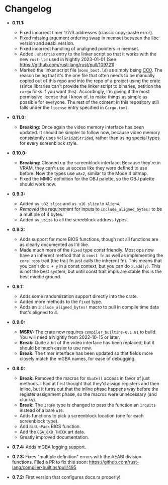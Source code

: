 # Changelog

* **0.11.1:**
  * Fixed incorrect timer 1/2/3 addresses (classic copy-paste error).
  * Fixed missing argument ordering swap in memset between the libc version and
    aeabi version.
  * Fixed incorrect handling of unaligned pointers in memset.
  * Added `.shstrtab` entry to the linker script so that it works with the new
    `rust-lld` used in Nightly 2023-01-01 (See
    https://github.com/rust-lang/rust/pull/109721)
  * Marked the linker script file (`mono_boot.ld`) as simply being
    [CC0](https://creativecommons.org/publicdomain/zero/1.0/legalcode). The
    reason being that it's the one file that often needs to be manually copied
    out of this repo and into the repo of a project using the crate (since
    libraries can't provide the linker script to binaries, petition the `cargo`
    folks if you want this). Accordingly, I'm giving it the most permissive
    license that I know of, to make things as simple as possible for everyone.
    The rest of the content in this repository still falls under the `license`
    entry specified in `Cargo.toml`.

* **0.11.0:**
  * **Breaking:** Once again the video memory interface has been updated. It
    should be simpler to follow now, because video memory consistently uses
    `VolGrid2dStrided`, rather than using special types for every screenblock
    style.

* **0.10.0:**
  * **Breaking:** Cleaned up the screenblock interface. Because they're in VRAM,
    they can't use `u8` access like they were defined to use before. Now the
    types use `u8x2`, similar to the Mode 4 bitmap.
  * Fixed the MMIO definition for the OBJ palette, so the OBJ palette should
    work now.
* **0.9.3:**
  * Added `as_u32_slice` and `as_u16_slice` to `Align4`.
  * *Removed* the requirement for inputs to `include_aligned_bytes!` to be a
    multiple of 4 bytes.
  * Added `as_usize` to all the screeblock address types.
* **0.9.2:**
  * Adds support for more BIOS functions, though not all functions are as
    clearly documented as I'd like.
  * Made much more of the `Fixed` type const friendly. Most ops now have an
    inherent method that is `const fn` as well as implementing the `core::ops`
    trait (the trait fn just calls the inherent fn). This means that you can't
    do `x + y` in a const context, but you can do `x.add(y)`. This is not the
    best system, but until const trait impls are stable this is the best middle
    ground.
* **0.9.1:**
  * Adds some randomization support directly into the crate.
  * Added more methods to the `Fixed` type.
  * Adds an `include_aligned_bytes!` macro to pull in compile time data that's
    aligned to 4.
* **0.9.0:**
  * **MSRV:** The crate now requires `compiler_builtins-0.1.81` to build. You
    will need a Nightly from 2022-10-15 or later.
  * **Break:** Quite a bit of the video interface has been replaced, but it
    should be much easier to use now.
  * **Break:** The timer interface has been updated so that fields more closely
    match the mGBA names, for ease of debugging.
* **0.8.0:**
  * **Break:** Removed the macros for `GbaCell` access in favor of just methods.
    I had at first thought that they'd assign registers and then inline, but it
    turns out that the inline phase happens way before the register assignment
    phase, so the macros were unnecessary (and clunky).
  * **Break:** The `IrqFn` type is changed to pass the function an `IrqBits`
    instead of a bare `u16`.
  * Adds functions to pick a screenblock location (one for each screenblock
    type).
  * Add `BitUnPack` BIOS function.
  * Add the `CGA_8X8_THICK` art data.
  * Greatly improved documentation.
* **0.7.4:** Adds mGBA logging support.
* **0.7.3:** Fixes "multiple definition" errors with the AEABI division functions.
  Filed a PR to fix this soon:
  https://github.com/rust-lang/compiler-builtins/pull/495
* **0.7.2:** First version that configures docs.rs properly!
